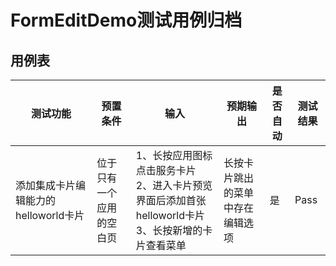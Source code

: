 # FormEditDemo测试用例归档

## 用例表

| 测试功能                    | 预置条件         | 输入                                                                | 预期输出                  |是否自动|测试结果|
|-------------------------|--------------|-------------------------------------------------------------------|-----------------------|--------------------------------|--------------------------------|
| 添加集成卡片编辑能力的helloworld卡片 | 位于只有一个应用的空白页 | 1、长按应用图标点击服务卡片<br/>2、进入卡片预览界面后添加首张helloworld卡片<br/>3、长按新增的卡片查看菜单	 | 长按卡片跳出的菜单中存在编辑选项<br/> |是|Pass|
